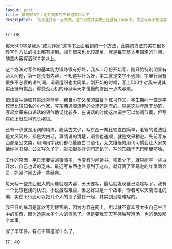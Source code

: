 ```yaml
---
layout: post
title: 每天500字：这几天真的不知道写什么了
description:  每天坚持写一点东西，这个习惯其实我已经坚持了半年多。最近有点不知道写什么好了。
---
```


17：08

每天500字是我从“成为作家”这本书上面看到的一个方法，此类的方法其实在很多教写作方法的书上都有提到。操作起来也比较简单，就是每天基本用固定的时间，随意内容挥洒500字以上。

这个方法对写作的基本能力锻炼很有好处，我从二月份开始写，刚开始特别明显有两大问题，第一是没有内容，不知道写什么好，第二就是文字不通顺，字里行间有很多不必要的语气词，词语组织也太简单。刚开始的时候，写上500字对我来说其实还挺有挑战，得费劲心机的琢磨半天才慢慢的挤出一点内容来。

把语言写通顺其实还算简单，我自小在父亲的监督下练习作文，学生期间一直是学校里比较知名的小作家，写东西通顺流畅的公里还是有的。只是这些年疏于动笔，写起文章来口语话的语气助词比较多，在说话的时候这次词字可以协调节奏，但写在纸上就显得冗长拖沓。

还有一点就是用词的精炼，我读古文少，写东西一向比较直白简单，老爸的说法就是文风简朴，都是大白话，事情说的清楚，语言也通顺，就是文采稍逊。先前写东西都是公文类，用词用字我们都尽量直白口语化，太文绉绉的用词习惯会让大家笑话你掉书袋。公文写久了了，就把很多好词句忘记了，写的东西干巴巴啰里啰嗦。

工作的原因，平日里要做的事情多，也没有时间读书，积累少了，就只能写一些白开水，自己也读的乏味。最近写东西也注意到了这点，就订阅了亚马逊的年借阅会员，抓紧时间去读一些经典。

每天写一些东西很大的问题就是内容，天天要写，最后就发现自己没啥写了。我有一个比较粗浅的认识，小说虽然难些，但总好过是一个故事，作者可以天南海北的编，实在不行还可以把几个人的段子遍在一起，其实到没啥难写的。

我平日的练习是喜欢写到博客的，因为内容在网上，所以就不喜欢写太多自己生活中的东西，因为透露太多个人的信息了。但是要我天天写感触写鸡汤，也的确没那个本事。

写了半年多。有点不知道写什么了。


17：40